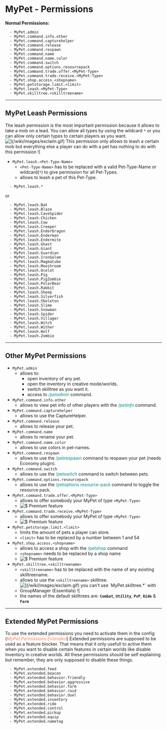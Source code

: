 # MyPet - Permissions

**Normal Permissions:**
~~~
  - MyPet.admin
  - MyPet.command.info.other
  - MyPet.command.capturehelper
  - MyPet.command.release
  - MyPet.command.respawn
  - MyPet.command.name
  - MyPet.command.name.color
  - MyPet.command.switch
  - MyPet.command.options.resourcepack
  - MyPet.command.trade.offer.<MyPet-Type>
  - MyPet.command.trade.receive.<MyPet-Type>
  - MyPet.shop.access.<shopname>
  - MyPet.petstorage.limit.<limit>
  - MyPet.leash.<MyPet-Type>
  - MyPet.skilltree.<skilltreename>
~~~
----
## MyPet Leash Permissions

The leash permission is the most important permission because it allows to take a mob on a lead.
You can allow all types by using the wildcard `*` or you can allow only certain types to certain players as you want.
![$](/wiki/images/exclaim.gif) This permission only allows to leash a certain mob but everything else a player can do with a pet has nothing to do with this permission ![$](/wiki/images/exclaim.gif)

* `MyPet.leash.<Pet-Type-Name>`
  * `<Pet-Type-Name>` has to be replaced with a valid Pet-Type-Name or wildcard(`*`) to give permission for all Pet-Types.
  * allows to leash a pet of this Pet-Type.

~~~
  - MyPet.leash.*
~~~
or
~~~
  - MyPet.leash.Bat
  - MyPet.leash.Blaze
  - MyPet.leash.CaveSpider
  - MyPet.leash.Chicken
  - MyPet.leash.Cow
  - MyPet.leash.Creeper
  - MyPet.leash.EnderDragon
  - MyPet.leash.Enderman
  - MyPet.leash.Endermite
  - MyPet.leash.Ghast
  - MyPet.leash.Giant
  - MyPet.leash.Guardian
  - MyPet.leash.IronGolem
  - MyPet.leash.MagmaCube
  - MyPet.leash.Mooshroom
  - MyPet.leash.Ocelot
  - MyPet.leash.Pig
  - MyPet.leash.PigZombie
  - MyPet.leash.PolarBear
  - MyPet.leash.Rabbit
  - MyPet.leash.Sheep
  - MyPet.leash.Silverfish
  - MyPet.leash.Skeleton
  - MyPet.leash.Slime
  - MyPet.leash.Snowman
  - MyPet.leash.Spider
  - MyPet.leash.Villager
  - MyPet.leash.Witch
  - MyPet.leash.Wither
  - MyPet.leash.Wolf
  - MyPet.leash.Zombie
~~~

----
## Other MyPet Permissions

*  `MyPet.admin`
    * allows to:
        * open inventory of any pet.
        * open the inventory in creative mode/worlds.
        * switch skilltree as you want it.
        * access to <font color="DarkCyan">_/petadmin_</font> command.
*  `MyPet.command.info.other`
     * allows to view pet info of other players with the <font color="DarkCyan">_/petinfo_</font> command.
*  `MyPet.command.capturehelper`
     * allows to use the CaptureHelper.
*  `MyPet.command.release`
     * allows to release your pet.
*  `MyPet.command.name`
     * allows to rename your pet.
*  `MyPet.command.name.color`
     * allows to use colors in pet-names.
*  `MyPet.command.respawn`
     * allows to use the <font color="DarkCyan">/petrespawn</font> command to respawn your pet (needs Economy plugin).
*  `MyPet.command.switch`
     * allows to use the <font color="DarkCyan">/petswitch</font> command to switch between pets.
*  `MyPet.command.options.resourcepack`
     * allows to use the <font color="DarkCyan">/petoptions resource-pack</font> command to toggle the resource pack.
*  `MyPet.command.trade.offer.<MyPet-Type>`
     * allows to offer somebody your MyPet of type `<MyPet-Type>`
     * ![$](/wiki/images/premium.gif) Premium feature
*  `MyPet.command.trade.receive.<MyPet-Type>`
     * allows to offer somebody your MyPet of type `<MyPet-Type>`
     * ![$](/wiki/images/premium.gif) Premium feature
*  `MyPet.petstorage.limit.<limit>`
     * limits the amount of pets a player can store.
     * `<limit>` has to be replaced by a number between 1 and 54
* `MyPet.shop.access.<shopname>`
     * allows to access a shop with the <font color="DarkCyan">/petshop <shopname></font> command
     * `<shopname>` needs to be replaced by a shop name
     * ![$](/wiki/images/premium.gif) Premium feature
*  `MyPet.skilltree.<skilltreename>`
     * `<skilltreename>` has to be replaced with the name of any existing skilltreename.
     * allows to use the `<skilltreename>` skilltree.
     * ![$](/wiki/images/exclaim.gif) you can't use `MyPet.skilltree.*` with GroupManager (Essentials) ![$](/wiki/images/exclaim.gif)
     * the names of the default skilltrees are: **`Combat`**, **`Utility`**, **`PvP`**, **`Ride`** & **`Farm`**

----
## Extended MyPet Permissions

To use the extended permissions you need to activate them in the config (<font color="Coral">_MyPet.Permissions.Extended_</font>)
Extended permissions are supposed to be used as a feature blocker. That means that it only usefull to active them when you want to disable certain features in certain worlds like disable Inventory in creative worlds.
All these permissions should be self explaining but remember, they are only supposed to disable these things.
~~~
  - MyPet.extended.feed
  - MyPet.extended.beacon
  - MyPet.extended.behavior.friendly
  - MyPet.extended.behavior.aggressive
  - MyPet.extended.behavior.farm
  - MyPet.extended.behavior.raid
  - MyPet.extended.behavior.duel
  - MyPet.extended.inventory
  - MyPet.extended.ride
  - MyPet.extended.control
  - MyPet.extended.pickup
  - MyPet.extended.equip
  - MyPet.extended.nametag
~~~
